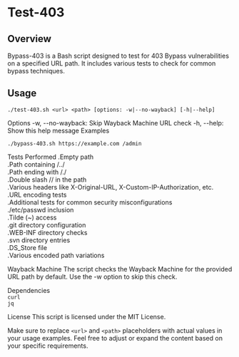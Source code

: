 # Test-403
## Overview

Bypass-403 is a Bash script designed to test for 403 Bypass vulnerabilities on a specified URL path. It includes various tests to check for common bypass techniques.

## Usage


```
./test-403.sh <url> <path> [options: -w|--no-wayback] [-h|--help]
```
Options
-w, --no-wayback: Skip Wayback Machine URL check
-h, --help: Show this help message
Examples
  ```
./bypass-403.sh https://example.com /admin
```
Tests Performed 
.Empty path<br>
.Path containing /../<br>
.Path ending with /./<br>
.Double slash // in the path<br>
.Various headers like X-Original-URL, X-Custom-IP-Authorization, etc.<br>
.URL encoding tests<br>
.Additional tests for common security misconfigurations<br>
./etc/passwd inclusion<br>
.Tilde (~) access<br>
.git directory configuration<br>
.WEB-INF directory checks<br>
.svn directory entries<br>
.DS_Store file<br>
.Various encoded path variations<br>

Wayback Machine
The script checks the Wayback Machine for the provided URL path by default. Use the -w option to skip this check.

Dependencies<br>
`curl`<br>
`jq`<br>

License
This script is licensed under the MIT License.

Make sure to replace `<url>` and `<path>` placeholders with actual values in your usage examples. Feel free to adjust or expand the content based on your specific requirements.

